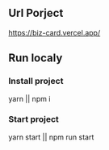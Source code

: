 ## Url Porject 

https://biz-card.vercel.app/


## Run localy

### Install project

yarn || npm i

### Start project

yarn start || npm run start